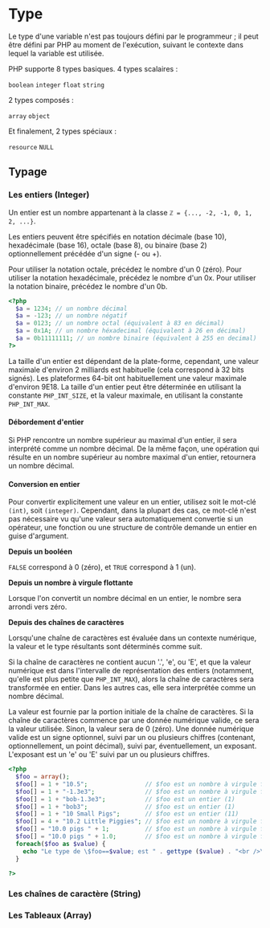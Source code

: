 # Type
Le type d'une variable n'est pas toujours défini par le programmeur ; il peut être défini par PHP au moment de l'exécution, suivant le contexte dans lequel la variable est utilisée.

PHP supporte 8 types basiques.
4 types scalaires :

`boolean` `integer` `float` `string`

2 types composés :

`array` `object`

Et finalement, 2 types spéciaux :

`resource` `NULL`

## Typage
### Les entiers (Integer)
Un entier est un nombre appartenant à la classe `ℤ = {..., -2, -1, 0, 1, 2, ...}`.

Les entiers peuvent être spécifiés en notation décimale (base 10), hexadécimale (base 16), octale (base 8), ou binaire (base 2) optionnellement précédée d'un signe (- ou +).

Pour utiliser la notation octale, précédez le nombre d'un 0 (zéro). Pour utiliser la notation hexadécimale, précédez le nombre d'un 0x. Pour utiliser la notation binaire, précédez le nombre d'un 0b.

```php
<?php
  $a = 1234; // un nombre décimal
  $a = -123; // un nombre négatif
  $a = 0123; // un nombre octal (équivalent à 83 en décimal)
  $a = 0x1A; // un nombre héxadecimal (équivalent à 26 en décimal)
  $a = 0b11111111; // un nombre binaire (équivalent à 255 en decimal)
?>
```

La taille d'un entier est dépendant de la plate-forme, cependant, une valeur maximale d'environ 2 milliards est habituelle (cela correspond à 32 bits signés). Les plateformes 64-bit ont habituellement une valeur maximale d'environ 9E18. La taille d'un entier peut être déterminée en utilisant la constante `PHP_INT_SIZE`, et la valeur maximale, en utilisant la constante `PHP_INT_MAX`.

#### Débordement d'entier

Si PHP rencontre un nombre supérieur au maximal d'un entier, il sera interprété comme un nombre décimal. De la même façon, une opération qui résulte en un nombre supérieur au nombre maximal d'un entier, retournera un nombre décimal.

#### Conversion en entier

Pour convertir explicitement une valeur en un entier, utilisez soit le mot-clé `(int)`, soit `(integer)`. Cependant, dans la plupart des cas, ce mot-clé n'est pas nécessaire vu qu'une valeur sera automatiquement convertie si un opérateur, une fonction ou une structure de contrôle demande un entier en guise d'argument.

__Depuis un booléen__

`FALSE` correspond à 0 (zéro), et `TRUE` correspond à 1 (un).

__Depuis un nombre à virgule flottante__

Lorsque l'on convertit un nombre décimal en un entier, le nombre sera arrondi vers zéro.

__Depuis des chaînes de caractères__

Lorsqu'une chaîne de caractères est évaluée dans un contexte numérique, la valeur et le type résultants sont déterminés comme suit.

Si la chaîne de caractères ne contient aucun '.', 'e', ou 'E', et que la valeur numérique est dans l'intervalle de représentation des entiers (notamment, qu'elle est plus petite que `PHP_INT_MAX`), alors la chaîne de caractères sera transformée en entier. Dans les autres cas, elle sera interprétée comme un nombre décimal.

La valeur est fournie par la portion initiale de la chaîne de caractères. Si la chaîne de caractères commence par une donnée numérique valide, ce sera la valeur utilisée. Sinon, la valeur sera de 0 (zéro). Une donnée numérique valide est un signe optionnel, suivi par un ou plusieurs chiffres (contenant, optionnellement, un point décimal), suivi par, éventuellement, un exposant. L'exposant est un 'e' ou 'E' suivi par un ou plusieurs chiffres.

```php
<?php
  $foo = array();
  $foo[] = 1 + "10.5";                // $foo est un nombre à virgule flottante (11.5)
  $foo[] = 1 + "-1.3e3";              // $foo est un nombre à virgule flottante (-1299)
  $foo[] = 1 + "bob-1.3e3";           // $foo est un entier (1)
  $foo[] = 1 + "bob3";                // $foo est un entier (1)
  $foo[] = 1 + "10 Small Pigs";       // $foo est un entier (11)
  $foo[] = 4 + "10.2 Little Piggies"; // $foo est un nombre à virgule flottante (14.2)
  $foo[] = "10.0 pigs " + 1;          // $foo est un nombre à virgule flottante (11)
  $foo[] = "10.0 pigs " + 1.0;        // $foo est un nombre à virgule flottante (11)
  foreach($foo as $value) {
    echo "Le type de \$foo==$value; est " . gettype ($value) . "<br />\n";
  }

?>
```

### Les chaînes de caractère (String)

### Les Tableaux (Array)
